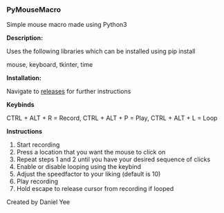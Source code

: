 ### PyMouseMacro
Simple mouse macro made using Python3

**Description:**

Uses the following libraries which can be installed using pip install

mouse,
keyboard,
tkinter,
time

**Installation:**

Navigate to [releases](https://github.com/danyee1688/PyMouseMacro/releases) for further instructions

**Keybinds**

CTRL + ALT + R = Record,
CTRL + ALT + P = Play,
CTRL + ALT + L = Loop

**Instructions**

1. Start recording
2. Press a location that you want the mouse to click on
3. Repeat steps 1 and 2 until you have your desired sequence of clicks
4. Enable or disable looping using the keybind
5. Adjust the speedfactor to your liking (default is 10)
6. Play recording
7. Hold escape to release cursor from recording if looped






Created by Daniel Yee
